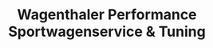 ---
title: "Wagenthaler Performance Sportwagenservice & Tuning"
url: /moorenweis/wagenthaler-performance-sportwagenservice-und-tuning/
shop: Autowerkstatt
---